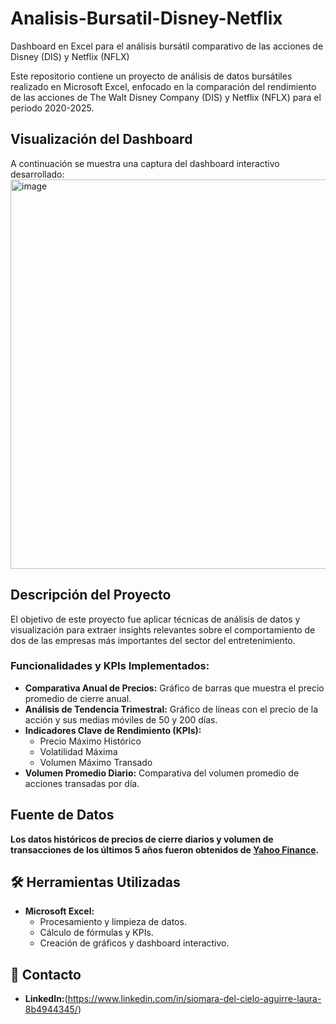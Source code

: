 # Analisis-Bursatil-Disney-Netflix
Dashboard en Excel para el análisis bursátil comparativo de las acciones de Disney (DIS) y Netflix (NFLX)

Este repositorio contiene un proyecto de análisis de datos bursátiles realizado en Microsoft Excel, enfocado en la comparación del rendimiento de las acciones de The Walt Disney Company (DIS) y Netflix (NFLX) para el periodo 2020-2025.

## Visualización del Dashboard

A continuación se muestra una captura del dashboard interactivo desarrollado:
<img width="1203" height="623" alt="image" src="https://github.com/user-attachments/assets/deda1159-ffce-41d2-85ca-026812b4866c" />

## Descripción del Proyecto

El objetivo de este proyecto fue aplicar técnicas de análisis de datos y visualización para extraer insights relevantes sobre el comportamiento de dos de las empresas más importantes del sector del entretenimiento.

### Funcionalidades y KPIs Implementados:
*   **Comparativa Anual de Precios:** Gráfico de barras que muestra el precio promedio de cierre anual.
*   **Análisis de Tendencia Trimestral:** Gráfico de líneas con el precio de la acción y sus medias móviles de 50 y 200 días.
*   **Indicadores Clave de Rendimiento (KPIs):**
    *   Precio Máximo Histórico
    *   Volatilidad Máxima
    *   Volumen Máximo Transado
*   **Volumen Promedio Diario:** Comparativa del volumen promedio de acciones transadas por día.
## Fuente de Datos

**Los datos históricos de precios de cierre diarios y volumen de transacciones de los últimos 5 años fueron obtenidos de [Yahoo Finance](https://finance.yahoo.com/).**

## 🛠️ Herramientas Utilizadas
*   **Microsoft Excel:**
    *   Procesamiento y limpieza de datos.
    *   Cálculo de fórmulas y KPIs.
    *   Creación de gráficos y dashboard interactivo.

## 🔗 Contacto
*   **LinkedIn:**(https://www.linkedin.com/in/siomara-del-cielo-aguirre-laura-8b4944345/)
